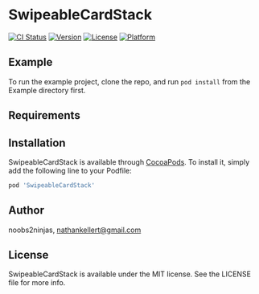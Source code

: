 # SwipeableCardStack

[![CI Status](https://img.shields.io/travis/noobs2ninjas/SwipeableCardStack.svg?style=flat)](https://travis-ci.org/noobs2ninjas/SwipeableCardStack)
[![Version](https://img.shields.io/cocoapods/v/SwipeableCardStack.svg?style=flat)](https://cocoapods.org/pods/SwipeableCardStack)
[![License](https://img.shields.io/cocoapods/l/SwipeableCardStack.svg?style=flat)](https://cocoapods.org/pods/SwipeableCardStack)
[![Platform](https://img.shields.io/cocoapods/p/SwipeableCardStack.svg?style=flat)](https://cocoapods.org/pods/SwipeableCardStack)

## Example

To run the example project, clone the repo, and run `pod install` from the Example directory first.

## Requirements

## Installation

SwipeableCardStack is available through [CocoaPods](https://cocoapods.org). To install
it, simply add the following line to your Podfile:

```ruby
pod 'SwipeableCardStack'
```

## Author

noobs2ninjas, nathankellert@gmail.com

## License

SwipeableCardStack is available under the MIT license. See the LICENSE file for more info.
